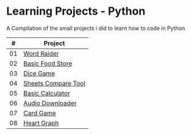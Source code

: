 # Learning Projects - Python

A Compilation of the small projects i did to learn how to code in Python

|  #  | Project                                                                                          |
| :-: | ------------------------------------------------------------------------------------------------ |
| 01  | [Word Raider](https://github.com/GabOlv/Learning-Projects/tree/main/word_raider)                 |
| 02  | [Basic Food Store](https://github.com/GabOlv/Learning-Projects/tree/main/basic_food_store)       |
| 03  | [Dice Game](https://github.com/GabOlv/Learning-Projects/tree/main/dice_game)                     |
| 04  | [Sheets Compare Tool](https://github.com/GabOlv/Learning-Projects/tree/main/sheets-compare-tool) |
| 05  | [Basic Calculator](https://github.com/GabOlv/Learning-Projects/tree/main/basic_calculator)       |
| 06  | [Audio Downloader](https://github.com/GabOlv/Learning-Projects/tree/main/video-downloader)       |
| 07  | [Card Game](https://github.com/GabOlv/Learning-Projects/tree/main/card_game)                     |
| 08  | [Heart Graph](https://github.com/GabOlv/Learning-Projects/tree/main/heart_graph)                 |

